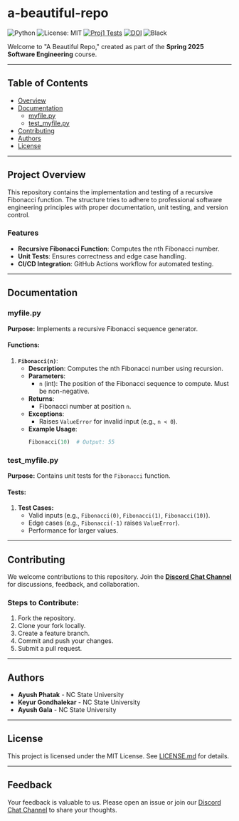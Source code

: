 # a-beautiful-repo

![Python](https://img.shields.io/badge/Made%20With-Python-blue) ![License: MIT](https://img.shields.io/badge/License-MIT-green) [![Proj1 Tests](https://github.com/SE-Spring2025-G2/a-beautiful-repo/actions/workflows/main.yml/badge.svg)](https://github.com/SE-Spring2025-G2/a-beautiful-repo/actions/workflows/main.yml) [![DOI](https://zenodo.org/badge/DOI/10.5281/zenodo.14721778.svg)](https://doi.org/10.5281/zenodo.14721778) ![Black](https://img.shields.io/badge/code%20style-black-000000.svg)

Welcome to "A Beautiful Repo," created as part of the **Spring 2025 Software Engineering** course.

---

## Table of Contents

- [Overview](#overview)
- [Documentation](#documentation)
  - [myfile.py](#myfilepy)
  - [test_myfile.py](#test_myfilepy)
- [Contributing](#contributing)
- [Authors](#authors)
- [License](#license)

---

## Project Overview

This repository contains the implementation and testing of a recursive Fibonacci function. The structure tries to adhere to professional software engineering principles with proper documentation, unit testing, and version control.

### Features

- **Recursive Fibonacci Function**: Computes the nth Fibonacci number.
- **Unit Tests**: Ensures correctness and edge case handling.
- **CI/CD Integration**: GitHub Actions workflow for automated testing.

---

## Documentation

### myfile.py

**Purpose:** Implements a recursive Fibonacci sequence generator.

#### Functions:

1. **`Fibonacci(n)`**:
   - **Description**: Computes the nth Fibonacci number using recursion.
   - **Parameters**:
     - `n` (int): The position of the Fibonacci sequence to compute. Must be non-negative.
   - **Returns**:
     - Fibonacci number at position `n`.
   - **Exceptions**:
     - Raises `ValueError` for invalid input (e.g., `n < 0`).
   - **Example Usage**:
     ```python
     Fibonacci(10)  # Output: 55
     ```

### test_myfile.py

**Purpose:** Contains unit tests for the `Fibonacci` function.

#### Tests:

1. **Test Cases:**
   - Valid inputs (e.g., `Fibonacci(0)`, `Fibonacci(1)`, `Fibonacci(10)`).
   - Edge cases (e.g., `Fibonacci(-1)` raises `ValueError`).
   - Performance for larger values.

---

## Contributing

We welcome contributions to this repository. Join the [**Discord Chat Channel**](https://discord.com/channels/1322756098582904842/1327005283335278662) for discussions, feedback, and collaboration.

### Steps to Contribute:
1. Fork the repository.
2. Clone your fork locally.
3. Create a feature branch.
4. Commit and push your changes.
5. Submit a pull request.

---

## Authors

- **Ayush Phatak** - NC State University  
- **Keyur Gondhalekar** - NC State University  
- **Ayush Gala** - NC State University  

---

## License

This project is licensed under the MIT License. See [LICENSE.md](LICENSE.md) for details.

---

## Feedback

Your feedback is valuable to us. Please open an issue or join our [Discord Chat Channel](https://discord.com/channels/1322756098582904842/1327005283335278662) to share your thoughts.
